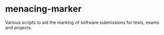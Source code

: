 # menacing-marker
Various scripts to aid the marking of software submissions for tests, exams and projects. 
